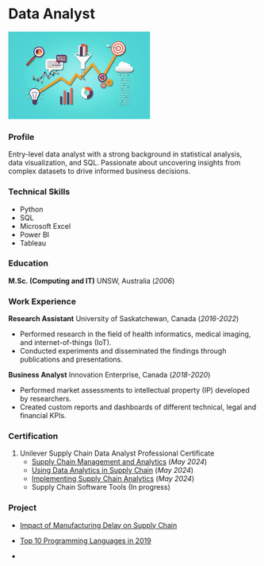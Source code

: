 # Data Analyst
![Data Analyst](assets/img/data_analyst5.jpg)

### Profile
Entry-level data analyst with a strong background in statistical analysis, data visualization, and SQL. Passionate about uncovering insights from complex datasets to drive informed business decisions.

### Technical Skills
  - Python
  - SQL
  - Microsoft Excel
  - Power BI
  - Tableau

### Education
**M.Sc. (Computing and IT)** UNSW, Australia (_2006_)

### Work Experience
**Research Assistant** University of Saskatchewan, Canada (_2016-2022_)
- Performed research in the field of health informatics, medical imaging, and internet-of-things (IoT).
- Conducted experiments and disseminated the findings through publications and presentations.

**Business Analyst** Innovation Enterprise, Canada (_2018-2020_)
- Performed market assessments to intellectual property (IP) developed by researchers.
- Created custom reports and dashboards of different technical, legal and financial KPIs.


### Certification
1. Unilever Supply Chain Data Analyst Professional Certificate 
   * [Supply Chain Management and Analytics](/assets/img/C1.pdf) (_May 2024_)
   * [Using Data Analytics in Supply Chain](/assets/img/C1.pdf) (_May 2024_)
   * [Implementing Supply Chain Analytics](/assets/img/C3.pdf) (_May 2024_)
   * Supply Chain Software Tools (In progress)

### Project
- [Impact of Manufacturing Delay on Supply Chain](https://medium.com/@hasan.ahmedmonjurul/impact-of-manufacturing-delay-on-supply-chain-21d361d3a52e)
- [Top 10 Programming Languages in 2019](https://medium.com/@hasan.ahmedmonjurul/top-10-programming-languages-in-2019-fbe63b059319)

- 
